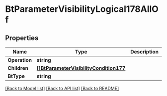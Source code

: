 # BtParameterVisibilityLogical178AllOf

## Properties

Name | Type | Description | Notes
------------ | ------------- | ------------- | -------------
**Operation** | **string** |  | [optional] 
**Children** | [**[]BtParameterVisibilityCondition177**](BTParameterVisibilityCondition-177.md) |  | [optional] 
**BtType** | **string** |  | [optional] 

[[Back to Model list]](../README.md#documentation-for-models) [[Back to API list]](../README.md#documentation-for-api-endpoints) [[Back to README]](../README.md)


